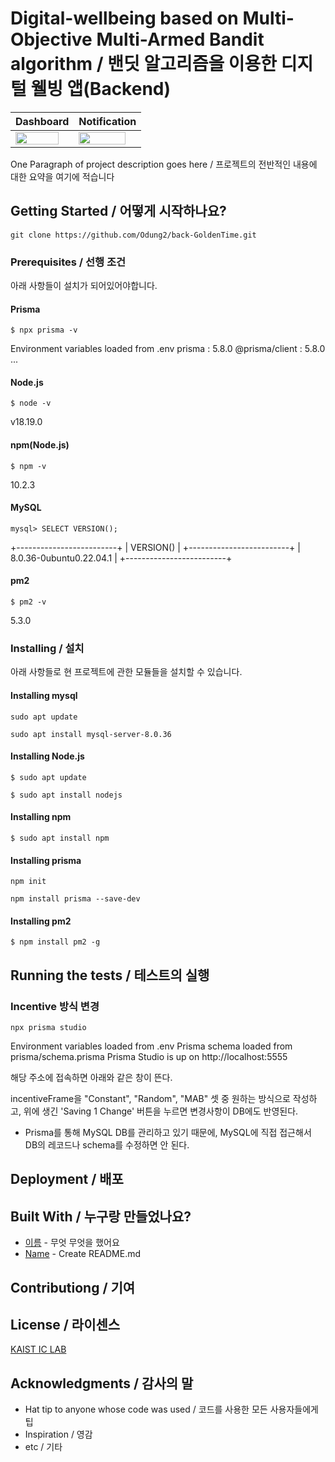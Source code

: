 # Digital-wellbeing based on Multi-Objective Multi-Armed Bandit algorithm / 밴딧 알고리즘을 이용한 디지털 웰빙 앱(Backend)

| Dashboard | Notification |
|--------|--------|
|<img src="https://github.com/Odung2/javaNewWiseBandit/assets/103209237/cbe4002f-ae00-4b91-b355-efecb40f6b20" align="center" width="90%"/>|<img src="https://github.com/Odung2/javaNewWiseBandit/assets/103209237/3cd71c2a-1e91-492f-a2eb-4a4813857bc2" align="center" width="90%"/>|

One Paragraph of project description goes here / 프로젝트의 전반적인 내용에 대한 요약을 여기에 적습니다

## Getting Started / 어떻게 시작하나요?

```
git clone https://github.com/Odung2/back-GoldenTime.git
```

### Prerequisites / 선행 조건

아래 사항들이 설치가 되어있어야합니다.

#### Prisma
```
$ npx prisma -v
```
Environment variables loaded from .env
prisma                  : 5.8.0
@prisma/client          : 5.8.0
...

#### Node.js
```
$ node -v
```
v18.19.0

#### npm(Node.js)
```
$ npm -v
```
10.2.3

#### MySQL
```
mysql> SELECT VERSION();
```
+-------------------------+
| VERSION()               |
+-------------------------+
| 8.0.36-0ubuntu0.22.04.1 |
+-------------------------+

#### pm2
```
$ pm2 -v
```
5.3.0

### Installing / 설치

아래 사항들로 현 프로젝트에 관한 모듈들을 설치할 수 있습니다.

#### Installing mysql
```
sudo apt update
```
```
sudo apt install mysql-server-8.0.36
```

#### Installing Node.js
```
$ sudo apt update
```
```
$ sudo apt install nodejs
```

#### Installing npm
```
$ sudo apt install npm
```

#### Installing prisma
```
npm init
```
```
npm install prisma --save-dev
```

#### Installing pm2
```
$ npm install pm2 -g
```

## Running the tests / 테스트의 실행


### Incentive 방식 변경

```
npx prisma studio
```
Environment variables loaded from .env
Prisma schema loaded from prisma/schema.prisma
Prisma Studio is up on http://localhost:5555

해당 주소에 접속하면 아래와 같은 창이 뜬다.


incentiveFrame을 "Constant", "Random", "MAB" 셋 중 원하는 방식으로 작성하고, 위에 생긴 'Saving 1 Change' 버튼을 누르면 변경사항이 DB에도 반영된다.

* Prisma를 통해 MySQL DB를 관리하고 있기 때문에, MySQL에 직접 접근해서 DB의 레코드나 schema를 수정하면 안 된다.


## Deployment / 배포


## Built With / 누구랑 만들었나요?

* [이름](링크) - 무엇 무엇을 했어요
* [Name](Link) - Create README.md

## Contributiong / 기여


## License / 라이센스

[KAIST IC LAB](https://ic.kaist.ac.kr/)

## Acknowledgments / 감사의 말

* Hat tip to anyone whose code was used / 코드를 사용한 모든 사용자들에게 팁
* Inspiration / 영감
* etc / 기타
